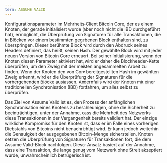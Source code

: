 ```yaml
---
term: ASSUME VALID
---
```


Konfigurationsparameter im Mehrheits-Client Bitcoin Core, der es einem Knoten, der gerade initialisiert wurde (aber noch nicht die IBD durchgeführt hat), ermöglicht, die Überprüfung von Signaturen für alle Transaktionen, die in Blöcken vor einem bestimmten gegebenen Block enthalten sind, zu überspringen. Dieser berühmte Block wird durch den Abdruck seines Headers definiert, das heißt, seinen Hash. Der gewählte Block wird mit jeder neuen Version von Bitcoin Core erneuert. Bei seiner Initialisierung, wenn der Knoten diesen Parameter aktiviert hat, wird er daher die Blockheader-Kette überprüfen, um den Zweig mit der meisten angesammelten Arbeit zu finden. Wenn der Knoten den von Core bereitgestellten Hash im gewählten Zweig erkennt, wird er die Überprüfung der Signaturen für die vorhergehenden Blöcke auslassen. Andernfalls wird der Knoten mit einer traditionellen Synchronisation (IBD) fortfahren, um alles selbst zu überprüfen.

Das Ziel von Assume Valid ist es, den Prozess der anfänglichen Synchronisation eines Knotens zu beschleunigen, ohne die Sicherheit zu beeinträchtigen, unter der Annahme, dass die Mehrheit des Netzwerks diese Transaktionen in der Vergangenheit bereits validiert hat. Der einzige wirkliche Kompromiss für den Knoten ist, dass er im Falle eines vorherigen Diebstahls von Bitcoins nicht benachrichtigt wird. Er kann jedoch weiterhin die Genauigkeit der ausgegebenen Bitcoin-Menge sicherstellen. Knoten setzen die Überprüfung von Signaturen für Transaktionen fort, die dem Assume Valid-Block nachfolgen. Dieser Ansatz basiert auf der Annahme, dass eine Transaktion, die lange genug vom Netzwerk ohne Streit akzeptiert wurde, unwahrscheinlich betrügerisch ist.